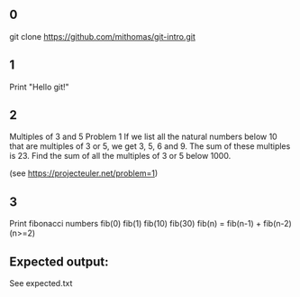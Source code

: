 ## 0
git clone https://github.com/mithomas/git-intro.git

## 1
Print "Hello git!"

## 2
Multiples of 3 and 5
Problem 1
If we list all the natural numbers below 10 that are multiples of 3 or 5, we get 3, 5, 6 and 9. The sum of these multiples is 23.
Find the sum of all the multiples of 3 or 5 below 1000.

(see https://projecteuler.net/problem=1)

## 3
Print fibonacci numbers
fib(0)
fib(1)
fib(10)
fib(30)
fib(n) = fib(n-1) + fib(n-2) (n>=2)

## Expected output: 
See expected.txt
